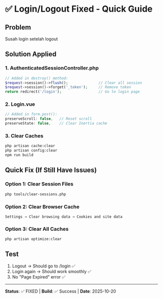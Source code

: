 # ✅ Login/Logout Fixed - Quick Guide

## Problem
Susah login setelah logout

## Solution Applied

### 1. AuthenticatedSessionController.php
```php
// Added in destroy() method:
$request->session()->flush();              // Clear all session
$request->session()->forget('_token');     // Remove token
return redirect('/login');                 // Go to login page
```

### 2. Login.vue
```javascript
// Added in form.post():
preserveScroll: false,   // Reset scroll
preserveState: false,    // Clear Inertia cache
```

### 3. Clear Caches
```bash
php artisan cache:clear
php artisan config:clear
npm run build
```

## Quick Fix (If Still Have Issues)

### Option 1: Clear Session Files
```bash
php tools/clear-sessions.php
```

### Option 2: Clear Browser Cache
```
Settings → Clear browsing data → Cookies and site data
```

### Option 3: Clear All Caches
```bash
php artisan optimize:clear
```

## Test
1. Logout → Should go to /login ✅
2. Login again → Should work smoothly ✅
3. No "Page Expired" error ✅

---
**Status**: ✅ FIXED | **Build**: ✅ Success | **Date**: 2025-10-20
